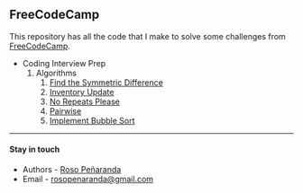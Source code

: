 ## FreeCodeCamp

This repository has all the code that I make to solve some challenges from [FreeCodeCamp](https://www.freecodecamp.org).

- Coding Interview Prep
  1. Algorithms
     1. [Find the Symmetric Difference](https://github.com/RosoPenaranda/freecodecamp/tree/master/Coding-Interview-Prep/Algorithms/Find%20the%20Symmetric%20Difference)
     2. [Inventory Update](https://github.com/RosoPenaranda/freecodecamp/tree/master/Coding-Interview-Prep/Algorithms/Inventory%20Update)
     3. [No Repeats Please](https://github.com/RosoPenaranda/freecodecamp/tree/master/Coding-Interview-Prep/Algorithms/No%20Repeats%20Please)
     4. [Pairwise](https://github.com/RosoPenaranda/freecodecamp/tree/master/Coding-Interview-Prep/Algorithms/Pairwise)
     5. [Implement Bubble Sort](https://github.com/RosoPenaranda/freecodecamp/tree/master/Coding-Interview-Prep/Algorithms/Implement%20Bubble%20Sort)

---

#### Stay in touch

- Authors - [Roso Peñaranda](https://github.com/RosoPenaranda/)
- Email - rosopenaranda@gmail.com
